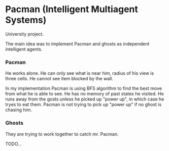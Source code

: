 # Pacman (Intelligent Multiagent Systems) #

University project.


The main idea was to implement Pacman and ghosts as independent intelligent agents.   

### Pacman ###

He works alone. He can only see what is near him, radius of his view is three cells. He cannot see item blocked by the wall.   

In my implementation Pacman is using BFS algorithm to find the best move from what he is able to see. He has no memory of past states he visited. He runs away from the gosts unless he picked up "power up", in which case he tryes to eat them. Pacman is not trying to pick up "power up" if no ghost is chasing him. 


### Ghosts ###

They are trying to work together to catch mr. Pacman. 

TODO...
